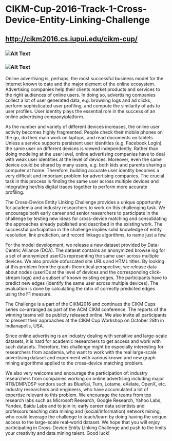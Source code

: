 # CIKM-Cup-2016-Track-1-Cross-Device-Entity-Linking-Challenge
## http://cikm2016.cs.iupui.edu/cikm-cup/
### ![Alt Text](https://github.com/dleecsucla/CIKM-Cup-2016-Track-1-Cross-Device-Entity-Linking-Challenge/blob/master/Project%20Report%20Face.JPG)
### ![Alt Text](https://github.com/dleecsucla/CIKM-Cup-2016-Track-1-Cross-Device-Entity-Linking-Challenge/blob/master/Project%20Report.JPG)

Online advertising is, perhaps, the most successful business model for the Internet known to date and the major element of the online ecosystem. Advertising companies help their clients market products and services to the right audiences of online users. In doing so, advertising companies collect a lot of user generated data, e.g. browsing logs and ad clicks, perform sophisticated user profiling, and compute the similarity of ads to user profiles. User identity plays the essential role in the success of an online advertising company/platform.
 
As the number and variety of different devices increases, the online user activity becomes highly fragmented. People check their mobile phones on the go, do their main work on laptops, and read documents on tablets. Unless a service supports persistent user identities (e.g. Facebook Login), the same user on different devices is viewed independently. Rather than doing modeling at the user level, online advertising companies have to deal with weak user identities at the level of devices. Moreover, even the same device could be shared by many users, e.g. both kids and parents sharing a computer at home. Therefore, building accurate user identity becomes a very difficult and important problem for advertising companies. The crucial task in this process is finding the same user across multiple devices and integrating her/his digital traces together to perform more accurate profiling.

The Cross-Device Entity Linking Challenge provides a unique opportunity for academia and industry researchers to work on this challenging task. We encourage both early career and senior researchers to participate in the challenge by testing new ideas for cross-device matching and consolidating the approaches already published and described in the existing work. The successful participation in the challenge implies solid knowledge of entity resolution, link prediction, and record linkage algorithms, to name just a few. 
 
For the model development, we release a new dataset provided by Data-Centric Alliance (DCA). The dataset contains an anonymized browse log for a set of anonymized userIDs representing the same user across multiple devices. We also provide obfuscated site URLs and HTML titles. By looking at this problem from the graph-theoretical perspective, we release data about nodes (userIDs at the level of devices and the corresponding click-stream logs) and a subset of known existing edges. The participants have to predict new edges (identify the same user across multiple devices). The evaluation is done by calculating the ratio of correctly predicted edges using the F1 measure.
 
The Challenge is a part of the CIKM2016 and continues the CIKM Cups series co-arranged as part of the ACM CIKM conference. The reports of the winning teams will be publicly released online. We also invite all participants to present their approaches at the CIKM Cup Workshop on October 28th in Indianapolis, USA.
 
Since online advertising is an industry dealing with sensitive and large-scale datasets, it is hard for academic researchers to get access and work with such datasets. Therefore, this challenge might be especially interesting for researchers from academia, who want to work with the real large-scale advertising dataset and experiment with various known and new graph mining algorithms applied to the cross-device matching problem.
 
We also very welcome and encourage the participation of:
industry researchers from companies working on online advertising including major RTB/DMP/DSP vendors such as BlueKai, Turn, Lotame, eXelate, OpenX, etc.
industry researchers and engineers, who have accumulated a lot of expertise relevant to this problem. We encourage the teams from top research labs such as Microsoft Research, Google Research, Yahoo Labs, Yandex, Baidu Labs and to join in;
early career data scientists and professors teaching data mining and (social/information) network mining, who could leverage the challenge to teach/learn by doing having the unique access to the large-scale real-world dataset.
We hope that you will enjoy participating in Cross-Device Entity Linking Challenge and push to the limits your creativity and data mining talent. Good luck!
